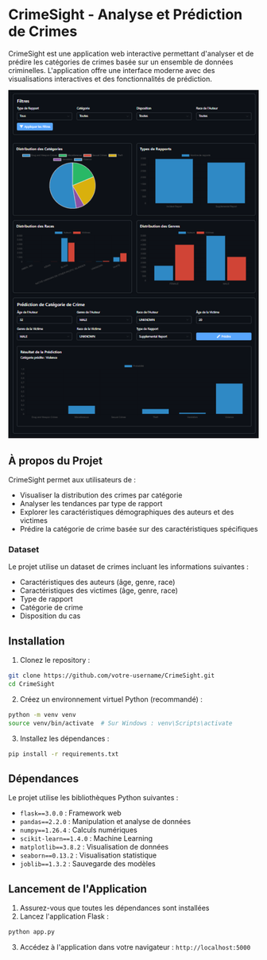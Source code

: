 # CrimeSight - Analyse et Prédiction de Crimes

CrimeSight est une application web interactive permettant d'analyser et de prédire les catégories de crimes basée sur un ensemble de données criminelles. L'application offre une interface moderne avec des visualisations interactives et des fonctionnalités de prédiction.

<div align="center">
  <img src="webapp_demo1.png" alt="Interface de l'application" width="800"/>
</div>

## À propos du Projet

CrimeSight permet aux utilisateurs de :
- Visualiser la distribution des crimes par catégorie
- Analyser les tendances par type de rapport
- Explorer les caractéristiques démographiques des auteurs et des victimes
- Prédire la catégorie de crime basée sur des caractéristiques spécifiques

### Dataset

Le projet utilise un dataset de crimes incluant les informations suivantes :
- Caractéristiques des auteurs (âge, genre, race)
- Caractéristiques des victimes (âge, genre, race)
- Type de rapport
- Catégorie de crime
- Disposition du cas

## Installation

1. Clonez le repository :
```bash
git clone https://github.com/votre-username/CrimeSight.git
cd CrimeSight
```

2. Créez un environnement virtuel Python (recommandé) :
```bash
python -m venv venv
source venv/bin/activate  # Sur Windows : venv\Scripts\activate
```

3. Installez les dépendances :
```bash
pip install -r requirements.txt
```

## Dépendances

Le projet utilise les bibliothèques Python suivantes :
- `flask==3.0.0` : Framework web
- `pandas==2.2.0` : Manipulation et analyse de données
- `numpy==1.26.4` : Calculs numériques
- `scikit-learn==1.4.0` : Machine Learning
- `matplotlib==3.8.2` : Visualisation de données
- `seaborn==0.13.2` : Visualisation statistique
- `joblib==1.3.2` : Sauvegarde des modèles

## Lancement de l'Application

1. Assurez-vous que toutes les dépendances sont installées
2. Lancez l'application Flask :
```bash
python app.py
```
3. Accédez à l'application dans votre navigateur : `http://localhost:5000`